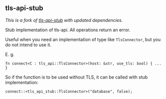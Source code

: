 ## tls-api-stub

*This is a fork of [tls-api-stub](https://crates.io/crates/tls-api-stub) with updated dependencies.*

Stub implementation of tls-api. All operations return an error.

Useful when you need an implementation of type like `TlsConnector`,
but you do not intend to use it.

E. g.

```
fn connect<C : tls_api::TlsConnector>(host: &str, use_tls: bool) { ... }
```

So if the function is to be used without TLS, it can be called with stub implementation:

```
connect::<tls_api_stub::TlsConnector>("database", false);
```
